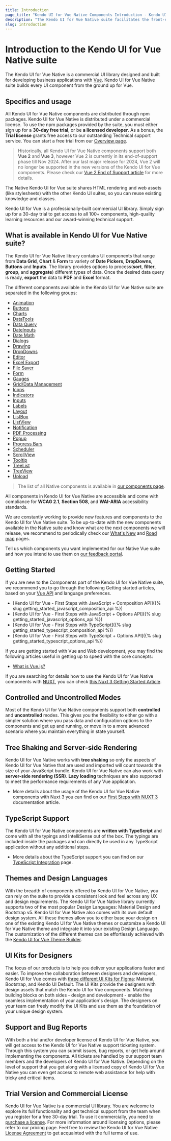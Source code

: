 ```yaml
---
title: Introduction
page_title: "Kendo UI for Vue Native Components Introduction - Kendo UI for Vue Native Docs & Demos"
description: "The Kendo UI for Vue Native suite facilitates the front-end development by providing you with ready-made UI components. The suite works with both Vue 2 and Vue 3"
slug: introduction
---
```


# Introduction to the Kendo UI for Vue Native suite

The Kendo UI for Vue Native is a commercial UI library designed and built for developing business applications with [Vue](https://vuejs.org/). Kendo UI for Vue Native suite builds every UI component from the ground up for Vue.


## Specifics and usage

All Kendo UI for Vue Native components are distributed through npm packages. Kendo UI for Vue Native is distributed under a commercial license. To use the npm packages provided by the suite, you must either sign up for a **30-day free trial**, or be **a licensed developer**. As a bonus, the **Trial license** grants free access to our outstanding Technical support service. You can start a free trial from our [Overview page](https://www.telerik.com/kendo-vue-ui). 

> Historically, all Kendo UI for Vue Native components support both **Vue 2** and **Vue 3**, however Vue 2 is currently in its end-of-support phase till Nov 2024. After our last major release for 2024, Vue 2 will no longer be supported in the new versions of the Kendo UI for Vue components. Please check our [Vue 2 End of Support article](slug:vue2-end-of-support) for more details.

The Native Kendo UI for Vue suite shares HTML rendering and web assets (like stylesheets) with the other Kendo UI suites, so you can reuse existing knowledge and classes.

<div data-component="StartFreeTrialSection">
Kendo UI for Vue is a professionally-built commercial UI library. Simply sign up for a 30-day trial to get access to all 100+ components, high-quality learning resources and our award-winning technical support.
</div>

## What is available in Kendo UI for Vue Native suite? 

The Kendo UI for Vue Native library contains UI components that range from  **Data Grid**, **Chart** & **Form** to variety of **Date Pickers**, **DropDowns**, **Buttons** and **Inputs**. The library provides options to process(**sort**, **filter**, **group**, and **aggregate**) different types of data. Once the desired data query is ready, **export** the data to **PDF** and **Excel** format.

The different components available in the Kendo UI for Vue Native suite are separated in the following groups:


* [Animation](slug:overview_animation)
* [Buttons](slug:overview_buttons)
* [Charts](slug:overview_charts)
* [DataTools](slug:overview_datatools)
* [Data Query](slug:overview_dataquery)
* [DateInputs](slug:overview_dateinputs)
* [Date Math](slug:overview_datemath)
* [Dialogs](slug:overview_dialogs)
* [Drawing](slug:overview_drawing)
* [DropDowns](slug:overview_dropdowns)
* [Editor](slug:overview_editor)
* [Excel Export](slug:overview_excelexport_vue)
* [File Saver](slug:overview_filesaver)
* [Form](slug:overview_form)
* [Gauges](slug:overview_gauges)
* [Grid/Data Management](slug:overview_grid)
* [Icons](slug:overview_icons)
* [Indicators](slug:overview_indicators)
* [Inputs](slug:overview_inputs)
* [Labels](slug:overview_labels)
* [Layout](slug:overview_layout)
* [ListBox](slug:overview_listbox)
* [ListView](slug:overview_listview)
* [Notification](slug:overview_notification)
* [PDF Processing](slug:overview_pdf_processing)
* [Popup](slug:overview_popup)
* [Progress Bars](slug:overview_progressbars)
* [Scheduler](slug:overview_scheduler)
* [ScrollView](slug:overview_scrollview)
* [Tooltip](slug:overview_tooltip)
* [TreeList](slug:overview_treelist)
* [TreeView](slug:overview_treeview)
* [Upload](slug:overview_upload)


> The list of all Native components is available in [our components page](https://www.telerik.com/kendo-vue-ui/components). 

All components in Kendo UI for Vue Native are accessible and come with compliance for **WCAG 2.1**, **Section 508**, and **WAI-ARIA** accessibility standards.

We are constantly working to provide new features and components to the Kendo UI for Vue Native suite. To be up-to-date with the new components available in the Native suite and know what are the next components we will release, we recommend to periodically check our [What's New](https://www.telerik.com/support/whats-new/kendo-vue-ui) and [Road map](https://www.telerik.com/support/whats-new/kendo-vue-ui/roadmap) pages.  

Tell us which components you want implemented for our Native Vue suite and how you intend to use them on [our feedback portal](https://feedback.telerik.com/kendo-vue-ui).


## Getting Started

If you are new to the Components part of the Kendo UI for Vue Native suite, we recommend you to go through the following Getting started articles, based on your [Vue API](https://vuejs.org/api/) and language preferences. 

* [Kendo UI for Vue - First Steps with JavaScript + Composition API]({% slug getting_started_javascript_composition_api %})
* [Kendo UI for Vue - First Steps with JavaScript + Options API]({% slug getting_started_javascript_options_api %})
* [Kendo UI for Vue - First Steps with TypeScript]({% slug getting_started_typescript_composition_api %})
* [Kendo UI for Vue - First Steps with TypeScript + Options API]({% slug getting_started_typescript_options_api %})

If you are getting started with Vue and Web development, you may find the following articles useful in getting up to speed with the core concepts:

* [What is Vue.js?](https://v3.vuejs.org/guide/introduction.html)

If you are searching for details how to use the Kendo UI for Vue Native components with [NUXT](https://nuxtjs.org/), you can check [this Nuxt 3 Getting Started Article](slug:getting_started_nuxt_3).


## Controlled and Uncontrolled Modes

Most of the Kendo UI for Vue Native components support both **controlled** and **uncontrolled** modes. This gives you the flexibility to either go with a simpler solution where you pass data and configuration options to the components and get up and running, or move in to a more advanced scenario where you maintain everything in state yourself. 

## Tree Shaking and Server-side Rendering

Kendo UI for Vue Native works with **tree shaking** so only the aspects of Kendo UI for Vue Native that are used and imported will count towards the size of your JavaScript bundle. Kendo UI for Vue Native can also work with **server-side rendering (SSR)**. **Lazy loading** techniques are also supported to meet the performance requirements of any Vue application.

* More details about the usage of the Kendo UI for Vue Native components with Nuxt 3 you can find on our [First Steps with NUXT 3](slug:getting_started_nuxt_3) documentation article.

## TypeScript Support

The Kendo UI for Vue Native components are **written with TypeScript** and come with all  the typings and IntelliSense out of the box. The typings are included inside the packages and can directly be used in any TypeScript application without any additional steps. 

* More details about the TypeScript support you can find on our [TypeScript Integration](slug:typescript_integration) page.

## Themes and Design Languages

With the breadth of components offered by Kendo UI for Vue Native, you can rely on the suite to provide a consistent look and feel across any UX and design requirements. The Kendo UI for Vue Native library currently supports two of the most popular Design Languages: Material Design and Bootstrap v5. Kendo UI for Vue Native also comes with its own default design system. All these themes allow you to either base your design on one of the existing Kendo UI for Vue Native themes or customize a Kendo UI for Vue Native theme and integrate it into your existing Design Language. The customization of the different themes can be effortlessly achieved with the [Kendo UI for Vue Theme Builder](https://themebuilder.telerik.com/kendo-vue-ui).

## UI Kits for Designers

The focus of our products is to help you deliver your applications faster and easier. To improve the collaboration between designers and developers, Kendo UI for Vue comes with [three different UI Kits for Figma](slug:ui_kits_figma): Material, Bootstrap, and Kendo UI Default. The UI Kits provide the designers with design assets that match the Kendo UI for Vue components. Matching building blocks on both sides - design and development - enable the seamless implementation of your application's design. The designers on your team can freely modify the UI Kits and use them as the foundation of your unique design system.

## Support and Bug Reports

With both a trial and/or developer license of Kendo UI for Vue Native, you will get access to the Kendo UI for Vue Native support ticketing system. Through this system you can submit issues, bug reports, or get help around implementing the components. All tickets are handled by our support team members and the developers of Kendo UI for Vue Native. Depending on the level of support that you get along with a licensed copy of Kendo UI for Vue Native you can even get access to remote web assistance for help with tricky and critical items.

## Trial Version and Commercial License

Kendo UI for Vue Native is a commercial UI library. You are welcome to explore its full functionality and get technical support from the team when you register for a free 30-day trial. To use it commercially, you need to [purchase a license](https://www.telerik.com/purchase/kendo-ui). For more information around licensing options, please refer to our pricing page. Feel free to review the Kendo UI for Vue Native [License Agreement](https://www.telerik.com/purchase/license-agreement/kendo-ui) to get acquainted with the full terms of use.